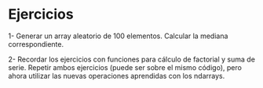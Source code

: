 # Ejercicios

1- Generar un array aleatorio de 100 elementos. Calcular la mediana correspondiente.

2- Recordar los ejercicios con funciones para cálculo de factorial y suma de serie. Repetir ambos ejercicios (puede ser sobre el mismo código), pero ahora utilizar las nuevas operaciones aprendidas con los ndarrays.
